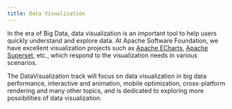 ```yaml
---
title: Data Visualization
---
```


In the era of Big Data, data visualization is an important tool to help users quickly understand and explore data. At Apache Software Foundation, we have excellent visualization projects such as [Apache ECharts](https://echarts.apache.org), [Apache Superset](https://superset.apache.org), etc., which respond to the visualization needs in various scenarios.

The DataVisualization track will focus on data visualization in big data performance, interactive and animation, mobile optimization, cross-platform rendering and many other topics, and is dedicated to exploring more possibilities of data visualization.
